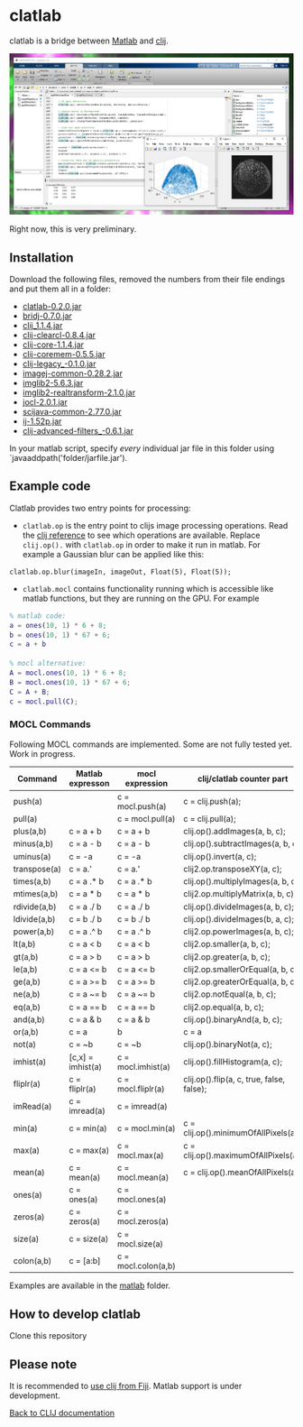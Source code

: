 # clatlab
 
clatlab is a bridge between [Matlab](https://de.mathworks.com/products/matlab.html) and [clij](https://clij.github.io/).

![Image](images/clablab-screenshot.png)

Right now, this is very preliminary.

## Installation
Download the following files, removed the numbers from their file endings and put them all in a folder:
* [clatlab-0.2.0.jar](https://github.com/clij/clatlab/releases/download/0.2.0/clatlab-0.2.0.jar)
* [bridj-0.7.0.jar](https://sites.imagej.net/clij/jars/bridj-0.7.0.jar-20181201213334)
* [clij_1.1.4.jar](https://github.com/clij/clij/releases/download/1.1.4/clij_-1.1.4.jar)
* [clij-clearcl-0.8.4.jar](https://github.com/clij/clij/releases/download/1.1.3/clij-clearcl-0.8.4.jar)
* [clij-core-1.1.4.jar](https://github.com/clij/clij/releases/download/1.1.4/clij-core-1.1.4.jar)
* [clij-coremem-0.5.5.jar](https://github.com/clij/clij/releases/download/1.1.3/clij-coremem-0.5.5.jar)
* [clij-legacy_-0.1.0.jar](https://github.com/clij/clij-legacy/releases/download/0.1.0/clij-legacy_-0.1.0.jar)
* [imagej-common-0.28.2.jar](https://sites.imagej.net/Java-8/jars/imagej-common-0.28.2.jar-20190516211613)
* [imglib2-5.6.3.jar](https://sites.imagej.net/Java-8/jars/imglib2-5.6.3.jar-20181204141527)
* [imglib2-realtransform-2.1.0.jar](https://sites.imagej.net/Java-8/jars/imglib2-realtransform-2.1.0.jar-20181204141527)
* [jocl-2.0.1.jar](https://sites.imagej.net/clij/jars/jocl-2.0.1.jar-20181201212910)
* [scijava-common-2.77.0.jar](https://sites.imagej.net/Java-8/jars/scijava-common-2.76.1.jar-20181204141527)
* [ij-1.52p.jar](https://sites.imagej.net/Java-8/jars/ij-1.52p.jar-20190701230425)
* [clij-advanced-filters_-0.6.1.jar](https://github.com/clij/clij-advanced-filters/releases/download/0.6.1/clij-advanced-filters_-0.6.1.jar)

In your matlab script, specify _every_ individual jar file in this folder using `javaaddpath('folder/jarfile.jar').

## Example code 
Clatlab provides two entry points for processing:
* `clatlab.op` is the entry point to clijs image processing operations. Read the [clij reference](https://clij.github.io/clij-docs/referenceJython) to see which operations are available. Replace `clij.op().` with `clatlab.op` in order to make it run in matlab. For example a Gaussian blur can be applied like this:
```
clatlab.op.blur(imageIn, imageOut, Float(5), Float(5));
```
* `clatlab.mocl` contains functionality running which is accessible like matlab functions, but they are running on the GPU. For example
```matlab
% matlab code:
a = ones(10, 1) * 6 + 8;
b = ones(10, 1) * 67 + 6;
c = a + b

% mocl alternative:
A = mocl.ones(10, 1) * 6 + 8;
B = mocl.ones(10, 1) * 67 + 6;
C = A + B;
c = mocl.pull(C);
```

### MOCL Commands
Following MOCL commands are implemented. Some are not fully tested yet. Work in progress.

| Command         | Matlab expresson     | mocl expression      | clij/clatlab counter part                       |
| --------------- | -------------------- | -------------------- | ----------------------------------------------- |
| push(a)         |                      | c = mocl.push(a)     | c = clij.push(a);                               |
| pull(a)         |                      | c = mocl.pull(a)     | c = clij.pull(a);                               |
| plus(a,b)       | c = a + b            | c = a + b            | clij.op().addImages(a, b, c);                   |
| minus(a,b)      | c = a - b            | c = a - b            | clij.op().subtractImages(a, b, c);              |
| uminus(a)       | c = -a               | c = -a               | clij.op().invert(a, c);                         |
| transpose(a)    | c = a.'              | c = a.'              | clij2.op.transposeXY(a, c);                     |
| times(a,b)      | c = a .* b           | c = a .* b           | clij.op().multiplyImages(a, b, c);              |
| mtimes(a,b)     | c = a * b            | c = a * b            | clij2.op.multiplyMatrix(a, b, c);               |
| rdivide(a,b)    | c = a ./ b           | c = a ./ b           | clij.op().divideImages(a, b, c);                |
| ldivide(a,b)    | c = b ./ b           | c = b ./ b           | clij.op().divideImages(b, a, c);                |
| power(a,b)      | c = a .^ b           | c = a .^ b           | clij2.op.powerImages(a, b, c);                  |
| lt(a,b)         | c = a < b            | c = a < b            | clij2.op.smaller(a, b, c);                      |
| gt(a,b)         | c = a > b            | c = a > b            | clij2.op.greater(a, b, c);                      |
| le(a,b)         | c = a <= b           | c = a <= b           | clij2.op.smallerOrEqual(a, b, c);               |
| ge(a,b)         | c = a >= b           | c = a >= b           | clij2.op.greaterOrEqual(a, b, c);               |
| ne(a,b)         | c = a ~= b           | c = a ~= b           | clij2.op.notEqual(a, b, c);                     |
| eq(a,b)         | c = a == b           | c = a == b           | clij2.op.equal(a, b, c);                        |
| and(a,b)        | c = a & b            | c = a & b            | clij.op().binaryAnd(a, b, c);                   |
| or(a,b)         | c = a | b            | c = a | b            | clij.op().binaryOr(a, b, c);                    |
| not(a)          | c = ~b               | c = ~b               | clij.op().binaryNot(a, c);                      |
| imhist(a)       | [c,x] = imhist(a)    | c = mocl.imhist(a)   | clij.op().fillHistogram(a, c);                  |
| fliplr(a)       | c = fliplr(a)        | c = mocl.fliplr(a)   | clij.op().flip(a, c, true, false, false);       |
| imRead(a)       | c = imread(a)        | c = imread(a)        |                                                 |
| min(a)          | c = min(a)           | c = mocl.min(a)      | c = clij.op().minimumOfAllPixels(a);            |
| max(a)          | c = max(a)           | c = mocl.max(a)      | c = clij.op().maximumOfAllPixels(a);            |
| mean(a)         | c = mean(a)          | c = mocl.mean(a)     | c = clij.op().meanOfAllPixels(a);               |
| ones(a)         | c = ones(a)          | c = mocl.ones(a)     |                                                 |
| zeros(a)        | c = zeros(a)         | c = mocl.zeros(a)    |                                                 |
| size(a)         | c = size(a)          | c = mocl.size(a)     |                                                 |
| colon(a,b)      | c = [a:b]            | c = mocl.colon(a,b)  |                                                 |

Examples are available in the [matlab](https://github.com/clij/clatlab/blob/master/src/main/matlab/) folder. 

## How to develop clatlab
Clone this repository


## Please note
It is recommended to [use clij from Fiji](https://clij.github.io/clij-docs/installationInFiji). 
Matlab support is under development.

[Back to CLIJ documentation](https://clij.github.io/)
